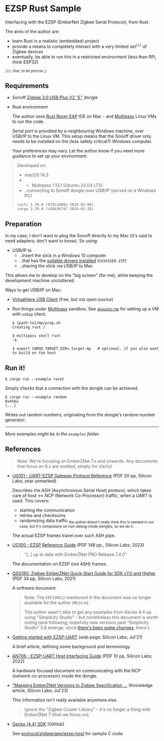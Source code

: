 # EZSP Rust Sample


Interfacing with the EZSP (EmberNet Zigbee Serial Protocol), from Rust.

The aims of the author are:

- learn Rust in a realistic (embedded) project
- provide a means to completely interact with a very limited set<sup>`[1]`</sup> of Zigbee devices
- eventually, be able to run this in a restricted environment (less than RPi, think ESP32)

*<sup>`[1]`: One, to be precise ;)</sup>*

## Requirements

- Sonoff [Zigbee 3.0 USB Plus V2 "E"](https://sonoff.tech/product/gateway-and-sensors/sonoff-zigbee-3-0-usb-dongle-plus-e/) dongle

<!--
- Schneider / Wiser [Zigbee smoke alarm](https://www.se.com/fi/fi/product/CCT599501/wiser-palovaroitin-savun-ja-lämmönnousun-tunnistuksella-valkoinen-230v-paristovarmennettu/) (the Zigbee device)
-->

- Rust environment

   The author uses [Rust Rover EAP](https://www.jetbrains.com/rust/) IDE on Mac - and [Multipass](https://multipass.run) Linux VMs to run the code. 
   
   Serial port is provided by a neighbouring Windows machine, over USB/IP to the Linux VM. This setup means that the Sonoff driver only needs to be installed on the (less safety critical?) Windows computer.
   
   Your preferences may vary. Let the author know if you need more guidance to set up your environment.

>Developed on:
>
>- macOS 14.3
>- + Multipass 1.13.1 (Ubuntu 22.04 LTS)
>  - ..connecting to Sonoff dongle over USB/IP (served on a Windows PC)
> 
> ```
> rustc 1.76.0 (07dca489a 2024-02-04)
> cargo 1.76.0 (c84b36747 2024-01-18)
> ```


## Preparation

In my case, I don't want to plug the Sonoff directly to my Mac (it's said to need adapters; don't want to know). So using:

- USB/IP to
  - ..insert the stick in a Windows 10 computer
  - ..that has the [suitable drivers installed](https://learn.adafruit.com/how-to-install-drivers-for-wch-usb-to-serial-chips-ch9102f-ch9102/windows-driver-installation) (`CH343SER.ZIP`)
  - ..sharing the stick via USB/IP to Mac

This allows me to develop on the "big screen" (for me), while keeping the development machine uncluttered.

<!-- whisper
- [`dorssel/usbipd-win`](https://github.com/dorssel/usbipd-win) on Windows 10 computer to share the stick
-->

Ways to get USB/IP on Mac:

- [VirtualHere USB Client](https://www.virtualhere.com/usb_client_software) (free, but *not open source*)
- Run things under [Multipass](https://multipass.run) sandbox. See [`akauppi/mp`](https://github.com/akauppi/mp) for setting up a VM with `usbip` client.

   ```
   $ {path-to}/mp/prep.sh 
   Creating rust /
	```

   ```
   $ multipass shell rust
   ~$
   ```
   
   ```
   $ export CARGO_TARGET_DIR=.target-mp   # optional, if you also want to build on the host
   ```


## Run it!

```
$ cargo run --example reset
```

Simply checks that a connection with the dongle can be achieved.

```
$ cargo run --example random
0x456a
[...]
```

Writes out random numbers, originating from the dongle's random number generator.

---

*More examples might be in the `examples` folder.*


<!-- tbd. Use it

- If we publish, but that gets way more complicated.
-->

## References

>Note: We're focusing on EmberZNet 7.x and onwards. Any documents that focus on 6.x are omitted, simply for clarity!

- [UG101 - UART-EZSP Gateway Protocol Reference](https://www.silabs.com/documents/public/user-guides/ug101-uart-gateway-protocol-reference.pdf) (PDF 20 pp, Silicon Labs; year unmarked)

   Describes the ASH (Asynchronous Serial Host) protocol, which takes care of
   host <-> NCP (Network Co-Processor) traffic, when a UART is used. This covers:
   
   - starting the communication
   - retries and checksums
   - randomizing data traffic <sub>the author doesn't really think this is needed in our case, but it's compulsory on non-debug-mode dongles, so we do it..</sub>
   
   The actual EZSP frames travel over such ASH pipe.
   

- [UG100 - EZSP Reference Guide](https://www.silabs.com/documents/public/user-guides/ug100-ezsp-reference-guide.pdf) (PDF 148 pp., Silicon Labs; 2023)

   >"[..] up to date with EmberZNet PRO Release 7.4.0"

   The documentation on EZSP (not ASH) frames.
   
   <!-- tbd. more detailed description, once read it -->

- [QSG180: Zigbee EmberZNet Quick-Start Guide for SDK v7.0 and Higher](https://www.silabs.com/documents/public/quick-start-guides/qsg180-zigbee-emberznet-7x-quick-start-guide.pdf) (PDF 34 pp, Silicon Labs; 2021)

   A software document.

   >Note: The `ERF32MG12` mentioned in the document was no longer available for the author (`MG14` is).
   >
   >The author wasn't able to get any examples from Gecko 4.4 up using "Simplicity Studio" - but nonetheless
   >this document is worth noting (and following; hopefully new versions past "Simplicity Studio" 5.8 emerge,
   >since [there's been some changes](...), there.).

- [Getting started with EZSP-UART](https://community.silabs.com/s/article/getting-started-with-ezsp-uart?language=en_US) (web page; Silicon Labs; Jul'21)

   A brief article, defining some background and terminology.

- [AN706 - EZSP-UART Host Interfacing Guide](https://www.silabs.com/documents/public/application-notes/an706-ezsp-uart-host-interfacing-guide.pdf) (PDF 10 pp, Silicon Labs; 2022)

   A hardware focused document on communicating with the NCP (network co-processor) inside the dongle.

- ["Mapping EmberZNet Versions to Zigbee Specification ...](https://community.silabs.com/s/article/Mapping-EmberZNet-and-GSDK-Versions-to?language=en_US) (Knowledge article, Silicon Labs; Jul'23)

   This information isn't really available anywhere else.

   >Ignore the "Zigbee Cluster Library" - it's no longer a thing with EmberZNet 7 (that we focus on).

- [Gecko (4.4) SDK](https://github.com/SiliconLabs/gecko_sdk/tree/gsdk_4.4) (GitHub)

   See [protocol/zigbee/app/ezsp-host](https://github.com/SiliconLabs/gecko_sdk/tree/gsdk_4.4/protocol/zigbee/app/ezsp-host) for sample C code.
